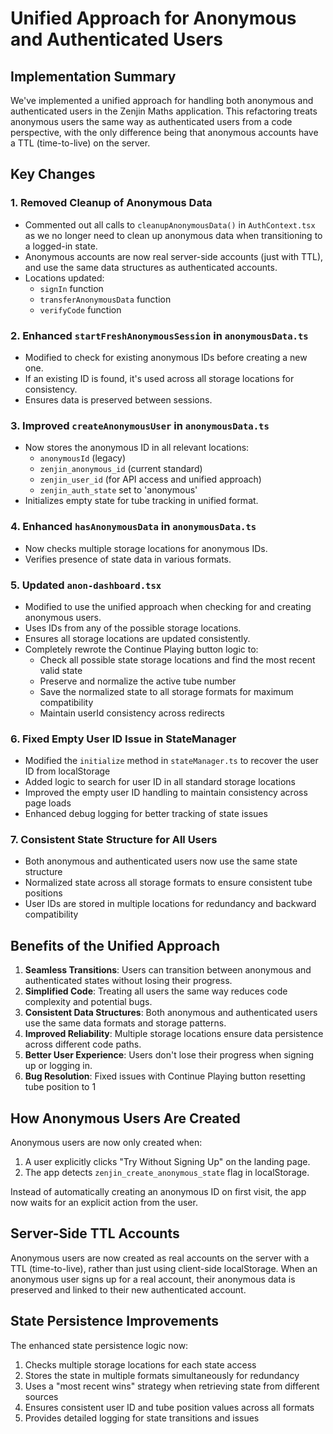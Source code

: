 # Unified Approach for Anonymous and Authenticated Users

## Implementation Summary

We've implemented a unified approach for handling both anonymous and authenticated users in the Zenjin Maths application. This refactoring treats anonymous users the same way as authenticated users from a code perspective, with the only difference being that anonymous accounts have a TTL (time-to-live) on the server.

## Key Changes

### 1. Removed Cleanup of Anonymous Data

- Commented out all calls to `cleanupAnonymousData()` in `AuthContext.tsx` as we no longer need to clean up anonymous data when transitioning to a logged-in state.
- Anonymous accounts are now real server-side accounts (just with TTL), and use the same data structures as authenticated accounts.
- Locations updated:
  - `signIn` function
  - `transferAnonymousData` function
  - `verifyCode` function

### 2. Enhanced `startFreshAnonymousSession` in `anonymousData.ts`

- Modified to check for existing anonymous IDs before creating a new one.
- If an existing ID is found, it's used across all storage locations for consistency.
- Ensures data is preserved between sessions.

### 3. Improved `createAnonymousUser` in `anonymousData.ts`

- Now stores the anonymous ID in all relevant locations:
  - `anonymousId` (legacy)
  - `zenjin_anonymous_id` (current standard)
  - `zenjin_user_id` (for API access and unified approach)
  - `zenjin_auth_state` set to 'anonymous'
- Initializes empty state for tube tracking in unified format.

### 4. Enhanced `hasAnonymousData` in `anonymousData.ts`

- Now checks multiple storage locations for anonymous IDs.
- Verifies presence of state data in various formats.

### 5. Updated `anon-dashboard.tsx`

- Modified to use the unified approach when checking for and creating anonymous users.
- Uses IDs from any of the possible storage locations.
- Ensures all storage locations are updated consistently.
- Completely rewrote the Continue Playing button logic to:
  - Check all possible state storage locations and find the most recent valid state
  - Preserve and normalize the active tube number
  - Save the normalized state to all storage formats for maximum compatibility
  - Maintain userId consistency across redirects

### 6. Fixed Empty User ID Issue in StateManager

- Modified the `initialize` method in `stateManager.ts` to recover the user ID from localStorage
- Added logic to search for user ID in all standard storage locations
- Improved the empty user ID handling to maintain consistency across page loads
- Enhanced debug logging for better tracking of state issues

### 7. Consistent State Structure for All Users

- Both anonymous and authenticated users now use the same state structure
- Normalized state across all storage formats to ensure consistent tube positions
- User IDs are stored in multiple locations for redundancy and backward compatibility

## Benefits of the Unified Approach

1. **Seamless Transitions**: Users can transition between anonymous and authenticated states without losing their progress.
2. **Simplified Code**: Treating all users the same way reduces code complexity and potential bugs.
3. **Consistent Data Structures**: Both anonymous and authenticated users use the same data formats and storage patterns.
4. **Improved Reliability**: Multiple storage locations ensure data persistence across different code paths.
5. **Better User Experience**: Users don't lose their progress when signing up or logging in.
6. **Bug Resolution**: Fixed issues with Continue Playing button resetting tube position to 1

## How Anonymous Users Are Created

Anonymous users are now only created when:
1. A user explicitly clicks "Try Without Signing Up" on the landing page.
2. The app detects `zenjin_create_anonymous_state` flag in localStorage.

Instead of automatically creating an anonymous ID on first visit, the app now waits for an explicit action from the user.

## Server-Side TTL Accounts

Anonymous users are now created as real accounts on the server with a TTL (time-to-live), rather than just using client-side localStorage. When an anonymous user signs up for a real account, their anonymous data is preserved and linked to their new authenticated account.

## State Persistence Improvements

The enhanced state persistence logic now:
1. Checks multiple storage locations for each state access
2. Stores the state in multiple formats simultaneously for redundancy
3. Uses a "most recent wins" strategy when retrieving state from different sources
4. Ensures consistent user ID and tube position values across all formats
5. Provides detailed logging for state transitions and issues